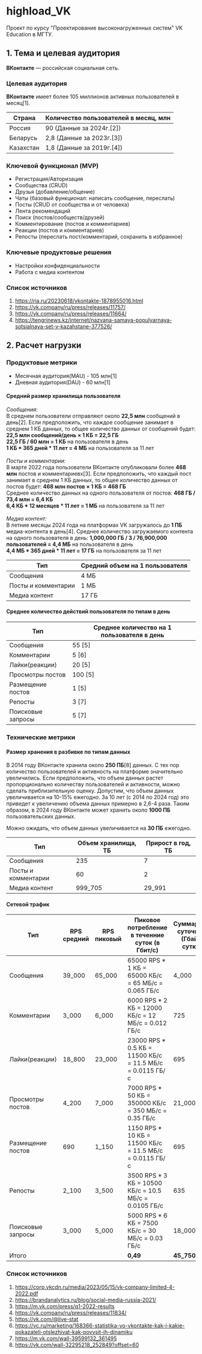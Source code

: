 # highload_VK
Проект по курсу "Проектирование высоконагруженных систем" VK Education в МГТУ.

## 1. Тема и целевая аудитория 
**ВКонтакте**  — российская социальная сеть. 

### Целевая аудитория
**ВКонтакте** имеет более 105 миллионов активных пользователей в месяц[1].

| **Страна**              | **Количество пользователей в месяц, млн** |
| ----------------------- | ----------------------------------------- |
| Россия                  | 90 (Данные за 2024г.[2])                  |
| Беларусь                | 2,8 (Данные за 2023г.[3])                 |
| Казахстан               | 1,8 (Данные за 2019г.[4])                 |

### Ключевой функционал (MVP)
- Регистрация/Авторизация
- Сообщества (CRUD)
- Друзья (добавление/общение)
- Чаты (базовый функционал: написать сообщение, переслать)
- Посты (CRUD от сообщества и от человека)
- Лента рекомендаций
- Поиск (постов/сообществ/друзей)
- Комментирование (постов и комментариев)
- Реакции (постов и комментариев)
- Репосты (переслать пост/комментарий, сохранить в избранное)

### Ключевые продуктовые решения
- Настройки конфиденциальности
- Работа с медиа контентом

### Список источников
1. https://ria.ru/20230618/vkontakte-1878955016.html
2. https://vk.company/ru/press/releases/11757/
3. https://vk.company/ru/press/releases/11664/
4. https://tengrinews.kz/internet/nazvana-samaya-populyarnaya-sotsialnaya-set-v-kazahstane-377526/

## 2. Расчет нагрузки

### Продуктовые метрики
* Месячная аудитория(MAU) - 105 млн[1]
* Дневная аудитория(DAU) - 60 млн[1]

#### Средний размер хранилища пользователя
*Сообщения:*
<br/>
В среднем пользователи отправляют около **22,5 млн** сообщений в день[2].
Если предположить, что каждое сообщение занимает в среднем 1 КБ данных, то общее количество данных от сообщений будет:
**22,5 млн сообщений/день × 1 КБ = 22,5 ГБ**
<br/>
**22,5 ГБ / 60 млн = 1 КБ** на пользователя в день
<br/>
**1 КБ * 365 дней * 11 лет = 4 МБ** на пользователя за 11 лет
<br/>
<br/>
*Посты и комментарии:*
<br/>
В марте 2022 года пользователи ВКонтакте опубликовали более **468 млн** постов и комментариевх[3].
Если предположить, что каждый пост занимает в среднем 1 КБ данных, то общее количество данных от постов будет: **468 млн постов × 1 КБ = 468 ГБ**
<br/>
Среднее количество данных на одного пользователя от постов: **468 ГБ / 73,4 млн = 6,4 КБ**
<br/>
**6,4 КБ * 12 месяцев * 11 лет = 1 МБ** на пользователя за 11 лет
<br/>
<br/>
*Медиа контент:*
<br/>
В летние месяцы 2024 года на платформах VK загружалось до **1 ПБ** медиа-контента в день[4].
Среднее количество загружаемого контента на одного пользователя в день:
**1,000,000 ГБ / 3 / 76,900,000 пользователей​  = 4,4 МБ** на пользователя в день
<br/>
**4,4 МБ * 365 дней * 11 лет = 17 ГБ** на пользователя за 11 лет

| **Тип**                 | **Средний объем на 1 пользователя**       |
| ----------------------- | ----------------------------------------- |
| Сообщения               | 4 МБ                                      |
| Посты и комментарии     | 1 МБ                                      |
| Медиа контент           | 17 ГБ                                     |

#### Среднее количество действий пользователя по типам в день

| **Тип**                 | **Среднее количество на 1 пользователя в день**|
| ----------------------- | -----------------------------------------      |
| Сообщения               | 55 [5]                                         |
| Комментарии             | 5 [6]                                          |
| Лайки(реакции)          | 20 [5]                                         |
| Просмотры постов        | 100 [5]                                        |
| Размещение постов       | 1 [5]                                          |
| Репосты                 | 3 [7]                                          |
| Поисковые запросы       | 5 [7]                                          |

### Технические метрики

#### Размер хранения в разбивке по типам данных 

В 2014 году ВКонтакте хранила около **250 ПБ**[8] данных. С тех пор количество пользователей и активность на платформе значительно увеличились. Если предположить, что объем данных растет пропорционально количеству пользователей и активности, можно сделать приблизительную оценку. Допустим, что объем данных увеличивается на 10-15% ежегодно. За 10 лет (с 2014 по 2024 год) это приведет к увеличению объема данных примерно в 2,6-4 раза. Таким образом, в 2024 году ВКонтакте может хранить около **1000 ПБ** пользовательских данных.

Можно ожидать, что объем данных увеличивается на **30 ПБ** ежегодно.

| **Тип**                 | **Объем хранилища, ТБ**      | **Прирост в год, ТБ** |
| ----------------------- | -----------------------------| --------------------- |
| Сообщения               | 235                          |  7                    |
| Посты и комментарии     | 60                           |  2                    |
| Медиа контент           | 999_705                      |  29_991               |

#### Сетевой трафик

| **Тип**         | **RPS средний** | **RPS пиковый**|Пиковое потребление в теченние суток (в Гбит/с)|Суммарный суточный (Гбайт/сутки)|
| ----------------------- | ----------------|----------------|--------------------------------------------------------|----------------|
| Сообщения               | 39_000          | 65_000         |65000 RPS * 1 КБ = 65000 КБ/с = 65 МБ/с = 0.065 ГБ/с    |4_000|
| Комментарии             | 3_000           | 6_000          |6000 RPS * 2 КБ = 12000 КБ/с = 12 МБ/с = 0.012 ГБ/с     |725|
| Лайки(реакции)          | 18_800          | 23_000         |23000 RPS * 0.5 КБ = 11500 КБ/с = 11.5 МБ/с = 0.0115 ГБ/с|695|
| Просмотры постов        | 4_200           | 7_000          |7000 RPS * 50 КБ = 350000 КБ/с = 350 МБ/с = 0.35 ГБ/с   |21_000|
| Размещение постов       | 690             | 1_150          |1150 RPS * 10 КБ = 11500 КБ/с = 11.5 МБ/с = 0.0115 ГБ/с |695|
| Репосты                 | 2_100           | 3_500          |3500 RPS * 3 КБ = 10500 КБ/с = 10.5 МБ/с = 0.0105 ГБ/с  |635|
| Поисковые запросы       | 3_000           | 5_000          |5000 RPS * 6 КБ = 7500 КБ/с = 30 МБ/с = 0.03 ГБ/с       |18_000|
|Итого|||**0,49**|**45_750**|

### Список источников
1. https://corp.vkcdn.ru/media/2023/05/15/vk-company-limited-4-2022.pdf
2. https://brandanalytics.ru/blog/social-media-russia-2021/
3. https://m.vk.com/press/q1-2022-results
4. https://vk.company/ru/press/releases/11834/
5. https://vk.com/@live-stat
6. https://vc.ru/marketing/168366-statistika-vo-vkontakte-kak-i-kakie-pokazateli-otslezhivat-kak-povysit-ih-dinamiku
7. https://m.vk.com/wall-39599132_361495
8. https://vk.com/wall-32295218_252849?offset=60
